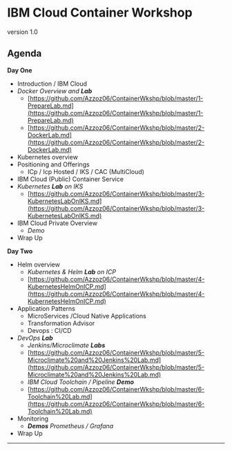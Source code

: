 # IBM Cloud Container Workshop

version 1.0

## Agenda
**Day One**
+ Introduction / IBM Cloud
+ _Docker Overview and **Lab**_
  + [https://github.com/Azzoz06/ContainerWkshp/blob/master/1-PrepareLab.md](https://github.com/Azzoz06/ContainerWkshp/blob/master/1-PrepareLab.md)
  + [https://github.com/Azzoz06/ContainerWkshp/blob/master/2-DockerLab.md](https://github.com/Azzoz06/ContainerWkshp/blob/master/2-DockerLab.md)
+ Kubernetes overview
+ Positioning and Offerings
    + ICp / Icp Hosted / IKS / CAC (MultiCloud)
+ IBM Cloud (Public) Container Service
+ _Kubernetes **Lab** on IKS_
  + [https://github.com/Azzoz06/ContainerWkshp/blob/master/3-KubernetesLabOnIKS.md](https://github.com/Azzoz06/ContainerWkshp/blob/master/3-KubernetesLabOnIKS.md)
+ IBM Cloud Private Overview
  +   _Demo_
+ Wrap Up

**Day Two**
+ Helm overview
  + _Kubernetes & Helm **Lab** on ICP_
  + [https://github.com/Azzoz06/ContainerWkshp/blob/master/4-KubernetesHelmOnICP.md](https://github.com/Azzoz06/ContainerWkshp/blob/master/4-KubernetesHelmOnICP.md)
+ Application Patterns
  + MicroServices /Cloud Native Applications
  + Transformation Advisor
  + Devops : CI/CD
+ _DevOps **Lab**_
  + _Jenkins/Microclimate **Labs**_
  + [https://github.com/Azzoz06/ContainerWkshp/blob/master/5-Microclimate%20and%20Jenkins%20Lab.md](https://github.com/Azzoz06/ContainerWkshp/blob/master/5-Microclimate%20and%20Jenkins%20Lab.md)
  + _IBM Cloud Toolchain / Pipeline **Demo**_
  + [https://github.com/Azzoz06/ContainerWkshp/blob/master/6-Toolchain%20Lab.md](https://github.com/Azzoz06/ContainerWkshp/blob/master/6-Toolchain%20Lab.md)
+ Monitoring
  + _**Demos** Prometheus / Grafana_
+ Wrap Up

---
